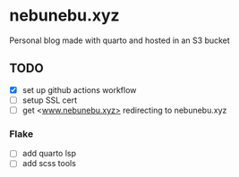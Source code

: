 # nebunebu.xyz

Personal blog made with quarto and hosted in an S3 bucket

## TODO

- [x] set up github actions workflow
- [ ] setup SSL cert
- [ ] get <www.nebunebu.xyz> redirecting to nebunebu.xyz

### Flake

- [ ] add quarto lsp
- [ ] add scss tools
